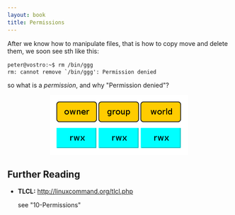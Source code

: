 ```yaml
---
layout: book
title: Permissions
---
```

After we know how to manipulate files, that is how to copy move and delete
them, we soon see sth like this:

    peter@vostro:~$ rm /bin/ggg
    rm: cannot remove `/bin/ggg': Permission denied

so what is a _permission_, and why "Permission denied"?


<center><img src="./images/rwx.png"></center>


## Further Reading

 - __TLCL:__
   <http://linuxcommand.org/tlcl.php>

   see "10-Permissions"


